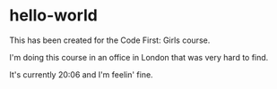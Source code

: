 # hello-world
This has been created for the Code First: Girls course.

I'm doing this course in an office in London that was very hard to find.

It's currently 20:06 and I'm feelin' fine.
